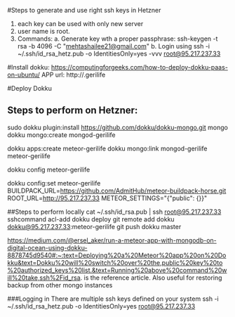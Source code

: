 #Steps to generate and use right ssh keys in Hetzner
1. each key can be used with only new server
2. user name is root.
3. Commands:
 a. Generate key wth a proper passphrase: ssh-keygen -t rsa -b 4096 -C "mehtashailee21@gmail.com"
 b. Login using ssh -i ~/.ssh/id_rsa_hetz.pub -o IdentitiesOnly=yes -vvv root@95.217.237.33


#Install dokku:
https://computingforgeeks.com/how-to-deploy-dokku-paas-on-ubuntu/
APP url: http://<app-name>.gerilife

#Deploy Dokku 
## Steps to perform on Hetzner:
sudo dokku plugin:install https://github.com/dokku/dokku-mongo.git mongo
dokku mongo:create mongod-gerilife


dokku apps:create meteor-gerilife
dokku mongo:link mongod-gerilife meteor-gerilife

dokku config meteor-gerilife

dokku config:set meteor-gerilife BUILDPACK_URL=https://github.com/AdmitHub/meteor-buildpack-horse.git ROOT_URL=http://95.217.237.33 METEOR_SETTINGS="{\"public\": {}}"

##Steps to perform locally
cat ~/.ssh/id_rsa.pub | ssh root@95.217.237.33 sshcommand acl-add dokku deploy
git remote add dokku dokku@95.217.237.33:meteor-gerilife
git push dokku master


https://medium.com/@ersel_aker/run-a-meteor-app-with-mongodb-on-digital-ocean-using-dokku-8878745d9540#:~:text=Deploying%20a%20Meteor%20app%20on%20Dokku&text=Dokku%20will%20switch%20over%20the,public%20key%20to%20authorized_keys%20list.&text=Running%20above%20command%20will%20take,ssh%2Fid_rsa. is the reference article. Also useful for restoring backup from other mongo instances

###Logging in There are multiple ssh keys defined on your system
ssh -i ~/.ssh/id_rsa_hetz.pub -o IdentitiesOnly=yes root@95.217.237.33
